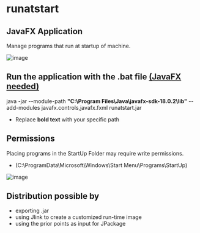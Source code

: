 # runatstart

## JavaFX Application

Manage programs that run at startup of machine.

![image](https://user-images.githubusercontent.com/79989883/189085687-2c006ea0-45f7-4bc1-acdb-59ca34a1db91.png)

## Run the application with the .bat file [(JavaFX needed)](https://gluonhq.com/products/javafx/)

java -jar --module-path **"C:\Program Files\Java\javafx-sdk-18.0.2\lib"** --add-modules javafx.controls,javafx.fxml runatstart.jar

- Replace **bold text** with your specific path

## Permissions

Placing programs in the StartUp Folder may require write permissions.
- (C:\ProgramData\Microsoft\Windows\Start Menu\Programs\StartUp)

![image](https://user-images.githubusercontent.com/79989883/188822359-0fac58ba-6bb8-4948-bd4a-7cf182a9529c.png)

## Distribution possible by 
- exporting .jar 
- using Jlink to create a customized run-time image
- using the prior points as input for JPackage

